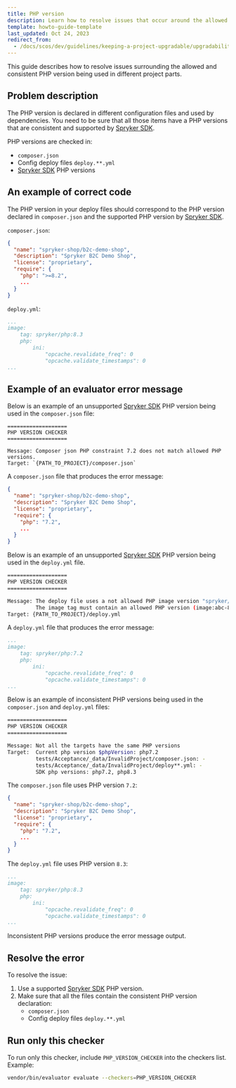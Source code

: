 ```yaml
---
title: PHP version
description: Learn how to resolve issues that occur around the allowed and consistent PHP version being used in your Spryker based projects.
template: howto-guide-template
last_updated: Oct 24, 2023
redirect_from:
  - /docs/scos/dev/guidelines/keeping-a-project-upgradable/upgradability-guidelines/php-version.html
---
```


This guide describes how to resolve issues surrounding the allowed and consistent PHP version being used in different project parts.

## Problem description

The PHP version is declared in different configuration files and used by dependencies.
You need to be sure that all those items have a PHP versions that are consistent and supported by [Spryker SDK](/docs/dg/dev/sdks/sdk/spryker-sdk.html).

PHP versions are checked in:
- `composer.json`
- Config deploy files `deploy.**.yml`
- [Spryker SDK](/docs/dg/dev/sdks/sdk/spryker-sdk.html) PHP versions

## An example of correct code

The PHP version in your deploy files should correspond to the PHP version declared in `composer.json` and the supported PHP version by [Spryker SDK](/docs/dg/dev/sdks/sdk/spryker-sdk.html).

`composer.json`:

```json
{
  "name": "spryker-shop/b2c-demo-shop",
  "description": "Spryker B2C Demo Shop",
  "license": "proprietary",
  "require": {
    "php": ">=8.2",
    ...
  }
}
```

`deploy.yml`:

```yaml
...
image:
    tag: spryker/php:8.3
    php:
        ini:
            "opcache.revalidate_freq": 0
            "opcache.validate_timestamps": 0
...
```

## Example of an evaluator error message

Below is an example of an unsupported [Spryker SDK](/docs/dg/dev/sdks/sdk/spryker-sdk.html) PHP version being used in the `composer.json` file:

```shell
===================
PHP VERSION CHECKER
===================

Message: Composer json PHP constraint 7.2 does not match allowed PHP versions.
Target: `{PATH_TO_PROJECT}/composer.json`
```

A `composer.json` file that produces the error message:

```json
{
  "name": "spryker-shop/b2c-demo-shop",
  "description": "Spryker B2C Demo Shop",
  "license": "proprietary",
  "require": {
    "php": "7.2",
    ...
  }
}
```

Below is an example of an unsupported [Spryker SDK](/docs/dg/dev/sdks/sdk/spryker-sdk.html) PHP version being used in the `deploy.yml` file.

```bash
===================
PHP VERSION CHECKER
===================

Message: The deploy file uses a not allowed PHP image version "spryker/php:7.2-alpine3.12".
         The image tag must contain an allowed PHP version (image:abc-8.0)
Target: {PATH_TO_PROJECT}/deploy.yml
```

A `deploy.yml` file that produces the error message:

```yaml
...
image:
    tag: spryker/php:7.2
    php:
        ini:
            "opcache.revalidate_freq": 0
            "opcache.validate_timestamps": 0
...
```

Below is an example of inconsistent PHP versions being used in the `composer.json` and `deploy.yml` files:

```bash
===================
PHP VERSION CHECKER
===================

Message: Not all the targets have the same PHP versions
Target:  Current php version $phpVersion: php7.2
         tests/Acceptance/_data/InvalidProject/composer.json: -
         tests/Acceptance/_data/InvalidProject/deploy**.yml: -
         SDK php versions: php7.2, php8.3
```

The `composer.json` file uses PHP version `7.2`:

```json
{
  "name": "spryker-shop/b2c-demo-shop",
  "description": "Spryker B2C Demo Shop",
  "license": "proprietary",
  "require": {
    "php": "7.2",
    ...
  }
}
```

The `deploy.yml` file uses PHP version `8.3`:

```yaml
...
image:
    tag: spryker/php:8.3
    php:
        ini:
            "opcache.revalidate_freq": 0
            "opcache.validate_timestamps": 0
...
```

Inconsistent PHP versions produce the error message output.

## Resolve the error

To resolve the issue:
1. Use a supported [Spryker SDK](/docs/dg/dev/sdks/sdk/spryker-sdk.html) PHP version.
2. Make sure that all the files contain the consistent PHP version declaration:
   - `composer.json`
   - Config deploy files `deploy.**.yml`


## Run only this checker

To run only this checker, include `PHP_VERSION_CHECKER` into the checkers list. Example:

```bash
vendor/bin/evaluator evaluate --checkers=PHP_VERSION_CHECKER
```

